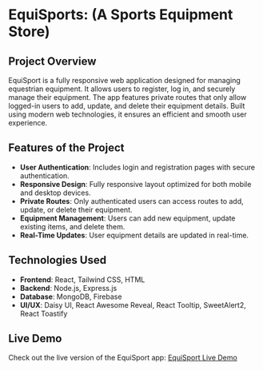 # EquiSports: (A Sports Equipment Store)

## Project Overview

EquiSport is a fully responsive web application designed for managing equestrian equipment. It allows users to register, log in, and securely manage their equipment. The app features private routes that only allow logged-in users to add, update, and delete their equipment details. Built using modern web technologies, it ensures an efficient and smooth user experience.

## Features of the Project
- **User Authentication**: Includes login and registration pages with secure authentication.
- **Responsive Design**: Fully responsive layout optimized for both mobile and desktop devices.
- **Private Routes**: Only authenticated users can access routes to add, update, or delete their equipment.
- **Equipment Management**: Users can add new equipment, update existing items, and delete them.
- **Real-Time Updates**: User equipment details are updated in real-time.

## Technologies Used
- **Frontend**: React, Tailwind CSS, HTML
- **Backend**: Node.js, Express.js
- **Database**: MongoDB, Firebase
- **UI/UX**: Daisy UI, React Awesome Reveal, React Tooltip, SweetAlert2, React Toastify

## Live Demo

Check out the live version of the EquiSport app: [EquiSport Live Demo](https://equipment-963c7.web.app/)
